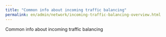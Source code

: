 ```yaml
---
title: "Common info about incoming traffic balancing"
permalink: en/admin/network/incoming-traffic-balancing-overview.html
---
```


Common info about incoming traffic balancing
